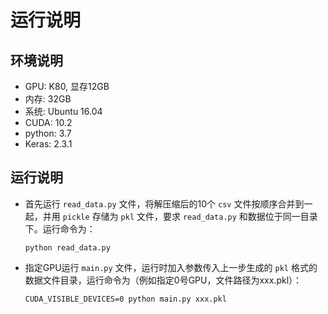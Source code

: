 # 运行说明

## 环境说明

- GPU: K80, 显存12GB
- 内存: 32GB
- 系统: Ubuntu 16.04
- CUDA: 10.2
- python: 3.7
- Keras: 2.3.1

## 运行说明

- 首先运行 `read_data.py` 文件，将解压缩后的10个 `csv` 文件按顺序合并到一起，并用 `pickle` 存储为 `pkl` 文件，要求 `read_data.py` 和数据位于同一目录下。运行命令为：

  ```shell
  python read_data.py
  ```

- 指定GPU运行 `main.py` 文件，运行时加入参数传入上一步生成的 `pkl` 格式的数据文件目录，运行命令为（例如指定0号GPU，文件路径为xxx.pkl）：

  ```shell
  CUDA_VISIBLE_DEVICES=0 python main.py xxx.pkl
  ```

